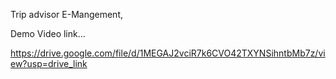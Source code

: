 Trip advisor E-Mangement,

Demo Video link...

https://drive.google.com/file/d/1MEGAJ2vciR7k6CVO42TXYNSihntbMb7z/view?usp=drive_link
